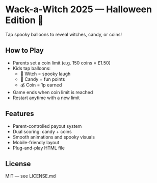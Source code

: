 # Wack-a-Witch 2025 — Halloween Edition 🎃

Tap spooky balloons to reveal witches, candy, or coins!

## How to Play
- Parents set a coin limit (e.g. 150 coins = £1.50)
- Kids tap balloons:
  - 💜 Witch = spooky laugh
  - 🍬 Candy = fun points
  - 💰 Coin = 1p earned
- Game ends when coin limit is reached
- Restart anytime with a new limit

## Features
- Parent-controlled payout system
- Dual scoring: candy + coins
- Smooth animations and spooky visuals
- Mobile-friendly layout
- Plug-and-play HTML file

## License

MIT — see LICENSE.md
